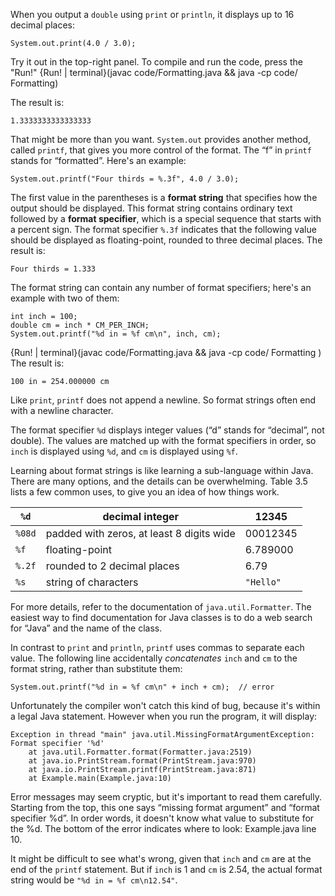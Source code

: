 When you output a `double` using `print` or `println`, it displays up to 16 decimal places:

```code
System.out.print(4.0 / 3.0);
```

Try it out in the top-right panel. To compile and run the code, press the "Run!"
{Run! | terminal}(javac code/Formatting.java && java -cp code/ Formatting)


The result is:

```code
1.3333333333333333
```


That might be more than you want. `System.out` provides another method, called `printf`, that gives you more control of the format. The “f” in `printf` stands for “formatted”. Here's an example:

```code
System.out.printf("Four thirds = %.3f", 4.0 / 3.0);
```


The first value in the parentheses is a **format string** that specifies how the output should be displayed. This format string contains ordinary text followed by a **format specifier**, which is a special sequence that starts with a percent sign. The format specifier `%.3f` indicates that the following value should be displayed as floating-point, rounded to three decimal places. The result is:

```code
Four thirds = 1.333
```

The format string can contain any number of format specifiers; here's an example with two of them:

```code
int inch = 100;
double cm = inch * CM_PER_INCH;
System.out.printf("%d in = %f cm\n", inch, cm);
```


{Run! | terminal}(javac code/Formatting.java && java -cp code/ Formatting )
 The result is:

```code
100 in = 254.000000 cm
```

Like `print`, `printf` does not append a newline. So format strings often end with a newline character.

The format specifier `%d` displays integer values (“d” stands for “decimal”, not double). The values are matched up with the format specifiers in order, so `inch` is displayed using `%d`, and `cm` is displayed using `%f`.

Learning about format strings is like learning a sub-language within Java. There are many options, and the details can be overwhelming. Table 3.5 lists a few common uses, to give you an idea of how things work.

|`%d`|decimal integer|12345 |
|-|-|-|
|`%08d`|padded with zeros, at least 8 digits wide|00012345 |
|`%f`|floating-point|6.789000 |
|`%.2f`|rounded to 2 decimal places|6.79 |
|`%s`|string of characters|`"Hello"` |


For more details, refer to the documentation of `java.util.Formatter`. The easiest way to find documentation for Java classes is to do a web search for “Java” and the name of the class.

In contrast to `print` and `println`, `printf` uses commas to separate each value. The following line accidentally *concatenates* `inch` and `cm` to the format string, rather than substitute them:

```code
System.out.printf("%d in = %f cm\n" + inch + cm);  // error
```

Unfortunately the compiler won't catch this kind of bug, because it's within a legal Java statement. However when you run the program, it will display:



```code
Exception in thread "main" java.util.MissingFormatArgumentException:
Format specifier '%d'
    at java.util.Formatter.format(Formatter.java:2519)
    at java.io.PrintStream.format(PrintStream.java:970)
    at java.io.PrintStream.printf(PrintStream.java:871)
    at Example.main(Example.java:10)
```


Error messages may seem cryptic, but it's important to read them carefully. Starting from the top, this one says “missing format argument” and “format specifier %d”. In order words, it doesn't know what value to substitute for the %d. The bottom of the error indicates where to look: Example.java line 10.

It might be difficult to see what's wrong, given that `inch` and `cm` are at the end of the `printf` statement. But if `inch` is 1 and `cm` is 2.54, the actual format string would be `"%d in = %f cm\n12.54"`.